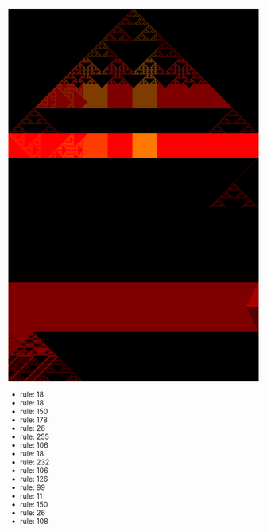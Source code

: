 ![photo](./output.png) 
 * rule: 18
* rule: 18
* rule: 150
* rule: 178
* rule: 26
* rule: 255
* rule: 106
* rule: 18
* rule: 232
* rule: 106
* rule: 126
* rule: 99
* rule: 11
* rule: 150
* rule: 26
* rule: 108
